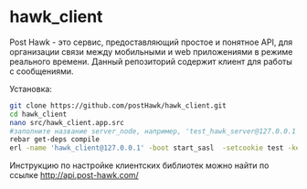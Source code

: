 # hawk_client

Post Hawk - это сервис, предоставляющий простое и понятное API, для организации связи между мобильными и web приложениями в режиме реального времени.
Данный репозиторий содержит клиент для работы с сообщениями.

Установка: 
```bash
git clone https://github.com/postHawk/hawk_client.git
cd hawk_client
nano src/hawk_client.app.src
#заполните название server_node, например, 'test_hawk_server@127.0.0.1' и сохраните файл
rebar get-deps compile
erl -name 'hawk_client@127.0.0.1' -boot start_sasl  -setcookie test -kernel inet_dist_listen_min 9000  inet_dist_listen_max 9005
```

Инструкцию по настройке клиентских библиотек можно найти по ссылке http://api.post-hawk.com/
